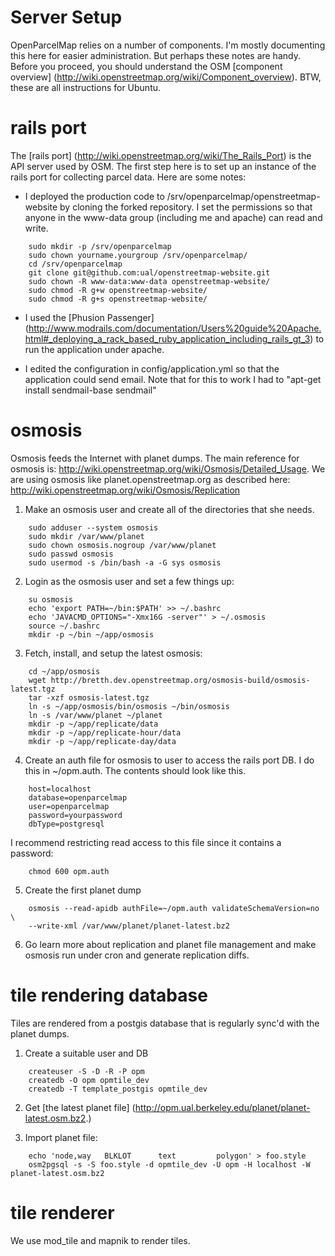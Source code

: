 Server Setup
============

OpenParcelMap relies on a number of components.  I'm mostly documenting this
here for easier administration.  But perhaps these notes are handy.  Before you
proceed, you should understand the OSM [component overview]
(http://wiki.openstreetmap.org/wiki/Component_overview).  BTW, these are all
instructions for Ubuntu.

rails port
==========

The [rails port] (http://wiki.openstreetmap.org/wiki/The_Rails_Port) is the API
server used by OSM.  The first step here is to set up an instance of the rails
port for collecting parcel data.  Here are some notes:

* I deployed the production code to /srv/openparcelmap/openstreetmap-website by
  cloning the forked repository.  I set the permissions so that anyone in the
  www-data group (including me and apache) can read and write.


```
    sudo mkdir -p /srv/openparcelmap
    sudo chown yourname.yourgroup /srv/openparcelmap/
    cd /srv/openparcelmap
    git clone git@github.com:ual/openstreetmap-website.git
    sudo chown -R www-data:www-data openstreetmap-website/
    sudo chmod -R g+w openstreetmap-website/
    sudo chmod -R g+s openstreetmap-website/
```

* I used the [Phusion Passenger]
  (http://www.modrails.com/documentation/Users%20guide%20Apache.html#_deploying_a_rack_based_ruby_application_including_rails_gt_3)
  to run the application under apache.

* I edited the configuration in config/application.yml so that the application
  could send email.  Note that for this to work I had to "apt-get install
  sendmail-base sendmail"

osmosis
=======

Osmosis feeds the Internet with planet dumps.  The main reference for osmosis
is: http://wiki.openstreetmap.org/wiki/Osmosis/Detailed_Usage.  We are using
osmosis like planet.openstreetmap.org as described here:
http://wiki.openstreetmap.org/wiki/Osmosis/Replication

1. Make an osmosis user and create all of the directories that she needs.

```
    sudo adduser --system osmosis
    sudo mkdir /var/www/planet
    sudo chown osmosis.nogroup /var/www/planet
    sudo passwd osmosis
    sudo usermod -s /bin/bash -a -G sys osmosis
```

2. Login as the osmosis user and set a few things up:

```
    su osmosis 
    echo 'export PATH=~/bin:$PATH' >> ~/.bashrc
    echo 'JAVACMD_OPTIONS="-Xmx16G -server"' > ~/.osmosis
    source ~/.bashrc
    mkdir -p ~/bin ~/app/osmosis
```

3. Fetch, install, and setup the latest osmosis:

```
    cd ~/app/osmosis
    wget http://bretth.dev.openstreetmap.org/osmosis-build/osmosis-latest.tgz
    tar -xzf osmosis-latest.tgz
    ln -s ~/app/osmosis/bin/osmosis ~/bin/osmosis
    ln -s /var/www/planet ~/planet
    mkdir -p ~/app/replicate/data
    mkdir -p ~/app/replicate-hour/data
    mkdir -p ~/app/replicate-day/data
```

4. Create an auth file for osmosis to user to access the rails port DB.  I do
   this in ~/opm.auth.  The contents should look like this.

```
    host=localhost
    database=openparcelmap
    user=openparcelmap
    password=yourpassword
    dbType=postgresql
```

   I recommend restricting read access to this file since it contains a password:

```
    chmod 600 opm.auth
```

5. Create the first planet dump

```
    osmosis --read-apidb authFile=~/opm.auth validateSchemaVersion=no \
    --write-xml /var/www/planet/planet-latest.bz2
```

6. Go learn more about replication and planet file management and make osmosis
   run under cron and generate replication diffs.

tile rendering database
=======================

Tiles are rendered from a postgis database that is regularly sync'd with the
planet dumps.

1. Create a suitable user and DB

```
    createuser -S -D -R -P opm
    createdb -O opm opmtile_dev
    createdb -T template_postgis opmtile_dev
```

2. Get [the latest planet file]
   (http://opm.ual.berkeley.edu/planet/planet-latest.osm.bz2.)

3. Import planet file:

```
    echo 'node,way   BLKLOT      text         polygon' > foo.style
    osm2pgsql -s -S foo.style -d opmtile_dev -U opm -H localhost -W planet-latest.osm.bz2
```

tile renderer
=============

We use mod_tile and mapnik to render tiles.
